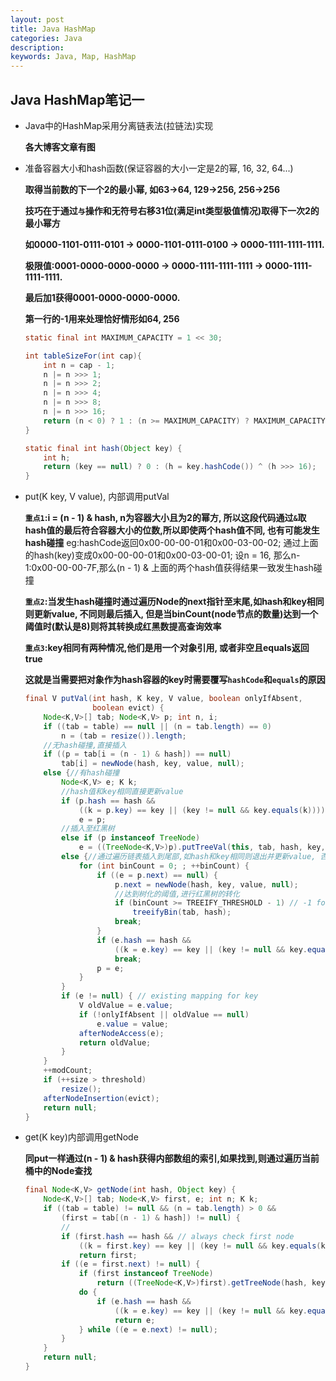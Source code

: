 ```yaml
---
layout: post
title: Java HashMap
categories: Java
description: 
keywords: Java, Map, HashMap
---
```


## Java HashMap笔记一

- Java中的HashMap采用分离链表法(拉链法)实现

    **各大博客文章有图**

- 准备容器大小和hash函数(保证容器的大小一定是2的幂, 16, 32, 64...) 
  
    **取得当前数的下一个2的最小幂, 如63->64, 129->256, 256->256**

    **技巧在于通过`与`操作和无符号右移31位(满足int类型极值情况)取得下一次2的最小幂方** 

    **如0000-1101-0111-0101 -> 0000-1101-0111-0100 -> 0000-1111-1111-1111.**

    **极限值:0001-0000-0000-0000 -> 0000-1111-1111-1111 -> 0000-1111-1111-1111.**

    **最后加1获得0001-0000-0000-0000.**

    **第一行的-1用来处理恰好情形如64, 256**

    ```Java
    static final int MAXIMUM_CAPACITY = 1 << 30;

    int tableSizeFor(int cap){
        int n = cap - 1;
        n |= n >>> 1;
        n |= n >>> 2;
        n |= n >>> 4;
        n |= n >>> 8;
        n |= n >>> 16;
        return (n < 0) ? 1 : (n >= MAXIMUM_CAPACITY) ? MAXIMUM_CAPACITY : n + 1;
    }

    static final int hash(Object key) {
        int h;
        return (key == null) ? 0 : (h = key.hashCode()) ^ (h >>> 16);
    }
    ```
- put(K key, V value), 内部调用putVal

    **`重点1`:i = (n - 1) & hash, n为容器大小且为2的幂方, 所以这段代码通过`&`取hash值的最后符合容器大小的位数,所以即使两个hash值不同, 也有可能发生hash碰撞**
    eg:hashCode返回0x00-00-00-01和0x00-03-00-02;
    通过上面的hash(key)变成0x00-00-00-01和0x00-03-00-01;
    设n = 16, 那么n-1:0x00-00-00-7F,那么(n - 1) & 上面的两个hash值获得结果一致发生hash碰撞

    **`重点2`:当发生hash碰撞时通过遍历Node的next指针至末尾,如hash和key相同则更新value, 不同则最后插入, 但是当binCount(node节点的数量)达到一个阈值时(默认是8)则将其转换成红黑数提高查询效率**

    **`重点3`:key相同有两种情况,他们是用一个对象引用, 或者非空且equals返回true**

    **这就是当需要把对象作为hash容器的key时需要覆写`hashCode`和`equals`的原因**
    ```Java
    final V putVal(int hash, K key, V value, boolean onlyIfAbsent,
                   boolean evict) {
        Node<K,V>[] tab; Node<K,V> p; int n, i;
        if ((tab = table) == null || (n = tab.length) == 0)
            n = (tab = resize()).length;
        //无hash碰撞,直接插入
        if ((p = tab[i = (n - 1) & hash]) == null)
            tab[i] = newNode(hash, key, value, null);
        else {//有hash碰撞
            Node<K,V> e; K k;
            //hash值和key相同直接更新value
            if (p.hash == hash &&
                ((k = p.key) == key || (key != null && key.equals(k))))
                e = p;
            //插入至红黑树
            else if (p instanceof TreeNode)
                e = ((TreeNode<K,V>)p).putTreeVal(this, tab, hash, key, value);
            else {//通过遍历链表插入到尾部,如hash和key相同则退出并更新value, 否则放入尾部
                for (int binCount = 0; ; ++binCount) {
                    if ((e = p.next) == null) {
                        p.next = newNode(hash, key, value, null);
                        //达到树化的阈值,进行红黑树的转化
                        if (binCount >= TREEIFY_THRESHOLD - 1) // -1 for 1st
                            treeifyBin(tab, hash);
                        break;
                    }
                    if (e.hash == hash &&
                        ((k = e.key) == key || (key != null && key.equals(k))))
                        break;
                    p = e;
                }
            }
            if (e != null) { // existing mapping for key
                V oldValue = e.value;
                if (!onlyIfAbsent || oldValue == null)
                    e.value = value;
                afterNodeAccess(e);
                return oldValue;
            }
        }
        ++modCount;
        if (++size > threshold)
            resize();
        afterNodeInsertion(evict);
        return null;
    }
    ```
- get(K key)内部调用getNode 
    
    **同put一样通过(n - 1) & hash获得内部数组的索引,如果找到,则通过遍历当前桶中的Node查找**
    ```Java
    final Node<K,V> getNode(int hash, Object key) {
        Node<K,V>[] tab; Node<K,V> first, e; int n; K k;
        if ((tab = table) != null && (n = tab.length) > 0 &&
            (first = tab[(n - 1) & hash]) != null) {
            //
            if (first.hash == hash && // always check first node
                ((k = first.key) == key || (key != null && key.equals(k))))
                return first;
            if ((e = first.next) != null) {
                if (first instanceof TreeNode)
                    return ((TreeNode<K,V>)first).getTreeNode(hash, key);
                do {
                    if (e.hash == hash &&
                        ((k = e.key) == key || (key != null && key.equals(k))))
                        return e;
                } while ((e = e.next) != null);
            }
        }
        return null;
    }
    ```